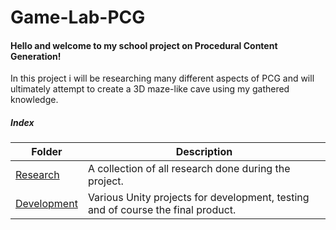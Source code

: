 # Game-Lab-PCG
#### Hello and welcome to my school project on Procedural Content Generation!

In this project i will be researching many different aspects of PCG and will ultimately attempt to create a 3D maze-like cave using my gathered knowledge.



##### Index

| Folder                                                       | Description                                                  |
| ------------------------------------------------------------ | ------------------------------------------------------------ |
| [Research](https://gitlab.fdmci.hva.nl/missetn/projectsmarteducation-2021/-/tree/master/Discovery) | A collection of all research done during the project.        |
| [Development](https://gitlab.fdmci.hva.nl/missetn/projectsmarteducation-2021/-/tree/master/Flask_Dashboard) | Various Unity projects for development, testing and of course the final product. |

